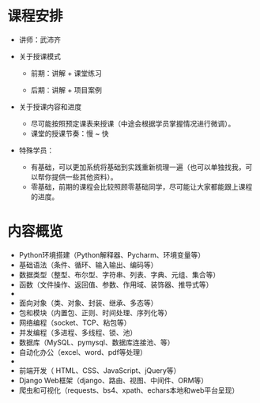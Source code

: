 # 课程安排



- 讲师：武沛齐

  

- 关于授课模式

  - 前期：讲解 + 课堂练习

  - 后期：讲解 + 项目案例

    

- 关于授课内容和进度

  - 尽可能按照预定课表来授课（中途会根据学员掌握情况进行微调）。
  - 课堂的授课节奏：慢 ~ 快

  

- 特殊学员：

  - 有基础，可以更加系统将基础到实践重新梳理一遍（也可以单独找我，可以帮你提供一些其他资料）。
  - 零基础，前期的课程会比较照顾零基础同学，尽可能让大家都能跟上课程的进度。

























# 内容概览

- Python环境搭建（Python解释器、Pycharm、环境变量等）
- 基础语法（条件、循环、输入输出、编码等）
- 数据类型（整型、布尔型、字符串、列表、字典、元组、集合等）
- 函数（文件操作、返回值、参数、作用域、装饰器、推导式等）
- 
- 面向对象（类、对象、封装、继承、多态等）
- 包和模块（内置包、正则、时间处理、序列化等）
- 网络编程（socket、TCP、粘包等）
- 并发编程（多进程、多线程、锁、池）
- 数据库（MySQL、pymysql、数据库连接池、等）
- 自动化办公（excel、word、pdf等处理）
- 
- 前端开发（ HTML、CSS、JavaScript、jQuery等）
- Django Web框架（django、路由、视图、中间件、ORM等）
- 爬虫和可视化（requests、bs4、xpath、echars本地和web平台呈现）

